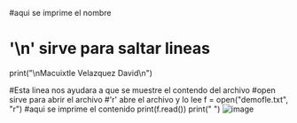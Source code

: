 #aqui se imprime el nombre
# '\n' sirve para saltar lineas
print("\nMacuixtle Velazquez David\n")

#Esta linea nos ayudara a que se muestre el contendo del archivo
#open sirve para abrir el archivo
#'r' abre el archivo y lo lee
f = open("demofle.txt", "r")
#aqui se imprime el contenido
print(f.read())
print(" ")
![image](https://github.com/user-attachments/assets/e22f22cc-c203-4b30-b7c5-c8edac52c650)
